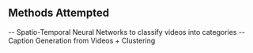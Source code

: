 ## Methods Attempted

-- Spatio-Temporal Neural Networks to classify videos into categories 
-- Caption Generation from Videos + Clustering 
